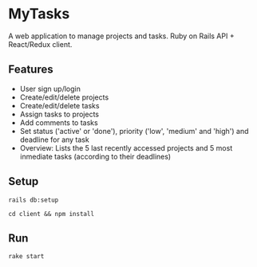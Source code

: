 # MyTasks
A web application to manage projects and tasks. Ruby on Rails API + React/Redux client.

## Features
* User sign up/login
* Create/edit/delete projects
* Create/edit/delete tasks
* Assign tasks to projects
* Add comments to tasks
* Set status ('active' or 'done'), priority ('low', 'medium' and 'high') and deadline for any task
* Overview: Lists the 5 last recently accessed projects and 5 most inmediate tasks (according to their deadlines)

## Setup
`rails db:setup`

`cd client && npm install`

## Run
`rake start`
